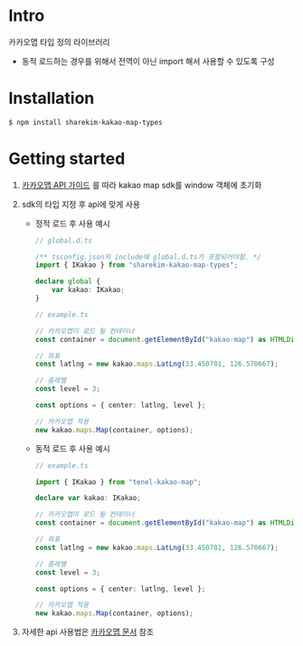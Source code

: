 # Intro

카카오맵 타입 정의 라이브러리

- 동적 로드하는 경우를 위해서 전역이 아닌 import 해서 사용할 수 있도록 구성

# Installation

```bash
$ npm install sharekim-kakao-map-types
```


# Getting started

1. [카카오맵 API 가이드](http://apis.map.kakao.com/web/guide/) 를 따라 kakao map sdk를 window 객체에 초기화

2. sdk의 타입 지정 후 api에 맞게 사용

    - 정적 로드 후 사용 예시
        ```typescript
        // global.d.ts

        /** tsconfig.json의 include에 global.d.ts가 포함되어야함. */
        import { IKakao } from "sharekim-kakao-map-types";

        declare global {
            var kakao: IKakao;
        }
        ```

        ```typescript
        // example.ts

        // 카카오맵이 로드 될 컨테이너
        const container = document.getElementById("kakao-map") as HTMLDivElement;

        // 좌표
        const latlng = new kakao.maps.LatLng(33.450701, 126.570667);

        // 줌레벨
        const level = 3;

        const options = { center: latlng, level };

        // 카카오맵 적용
        new kakao.maps.Map(container, options);
        ```

    - 동적 로드 후 사용 예시
        ```typescript
        // example.ts

        import { IKakao } from "tenel-kakao-map";

        declare var kakao: IKakao;

        // 카카오맵이 로드 될 컨테이너
        const container = document.getElementById("kakao-map") as HTMLDivElement;

        // 좌표
        const latlng = new kakao.maps.LatLng(33.450701, 126.570667);

        // 줌레벨
        const level = 3;

        const options = { center: latlng, level };

        // 카카오맵 적용
        new kakao.maps.Map(container, options);
        ```

3. 자세한 api 사용법은 [카카오맵 문서](http://apis.map.kakao.com/web/documentation/) 참조
